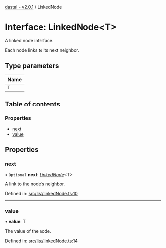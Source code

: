 [dastal - v2.0.1](../README.md) / LinkedNode

# Interface: LinkedNode<T\>

A linked node interface.

Each node links to its next neighbor.

## Type parameters

| Name |
| :------ |
| `T` |

## Table of contents

### Properties

- [next](linkednode.md#next)
- [value](linkednode.md#value)

## Properties

### next

• `Optional` **next**: [*LinkedNode*](linkednode.md)<T\>

A link to the node's neighbor.

Defined in: [src/list/linkedNode.ts:10](https://github.com/havelessbemore/dastal/blob/8c69c82/src/list/linkedNode.ts#L10)

___

### value

• **value**: T

The value of the node.

Defined in: [src/list/linkedNode.ts:14](https://github.com/havelessbemore/dastal/blob/8c69c82/src/list/linkedNode.ts#L14)
